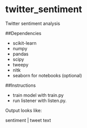 # twitter_sentiment
Twitter sentiment analysis 

##Dependencies
* scikit-learn
* numpy
* pandas
* scipy
* tweepy
* nltk
* seaborn for notebooks (optional)

##Instructions
* train model with train.py
* run listener with listen.py.

Output looks like:

sentiment | tweet text
